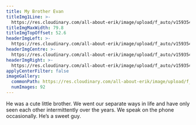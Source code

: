 ```yaml
---
title: My Brother Evan
titleImg1Line: >-
  https://res.cloudinary.com/all-about-erik/image/upload/f_auto/v1593547688/Archives/17.%20My%20Brother%20Evan/my_brother_evan.png
titleImgMaxWidth: 79.8
titleImgTopOffset: 52.6
headerImgLeft: >-
  https://res.cloudinary.com/all-about-erik/image/upload/f_auto/v1593547693/Archives/17.%20My%20Brother%20Evan/header-images/my-brother-evan_header-img1_left.jpg
headerImgCentre: >-
  https://res.cloudinary.com/all-about-erik/image/upload/f_auto/v1593547694/Archives/17.%20My%20Brother%20Evan/header-images/my-brother-evan_header-img2_center.jpg
headerImgRight: >-
  https://res.cloudinary.com/all-about-erik/image/upload/f_auto/v1593547689/Archives/17.%20My%20Brother%20Evan/header-images/my-brother-evan_header-img3_right.jpg
applyCenterFilter: false
imageGallery:
  commonPath: https://res.cloudinary.com/all-about-erik/image/upload/f_auto/v1593547688/Archives/17.%20My%20Brother%20Evan/gallery/my-brother-evan_gallery-img_
  numImages: 92
---
```

He was a cute little brother. We went our separate ways in life and have only seen each other intermittently over the years. We speak on the phone occasionally. He’s a sweet guy.